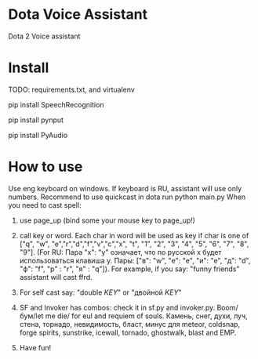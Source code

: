 # Dota Voice Assistant
Dota 2 Voice assistant 

# Install
TODO: requirements.txt, and virtualenv

pip install SpeechRecognition

pip install pynput

pip install PyAudio

# How to use
Use eng keyboard on windows. If keyboard is RU, assistant will use only numbers. Recommend to use quickcast in dota
run python main.py
When you need to cast spell:
1) use page_up (bind some your mouse key to page_up!)

2) call key or word. Each char in word will be used as key if char is one of ["q", "w", "e","r","d","f","v","c","x", "t", "1", "2", "3", "4", "5", "6", "7", "8", "9"]. 
(For RU: Пара "x": "y" означает, что по русской x будет использоваться клавиша y. Пары: ["в": "w", "е": "e", "и": "e", "д": "d", "ф": "f", "р" : "r", "я" : "q"]). For example, if you say: "funny friends" assistant will cast ffrd.

3) For self cast say: "double *KEY*" or "двойной *KEY*"

4) SF and Invoker has combos: check it in sf.py and invoker.py. Boom/бум/let me die/ for eul and requiem of souls. Камень, снег, духи, луч, стена, торнадо, невидимость, бласт, минус для meteor, coldsnap, forge spirits, sunstrike, icewall, tornado, ghostwalk, blast and EMP.

5) Have fun!
